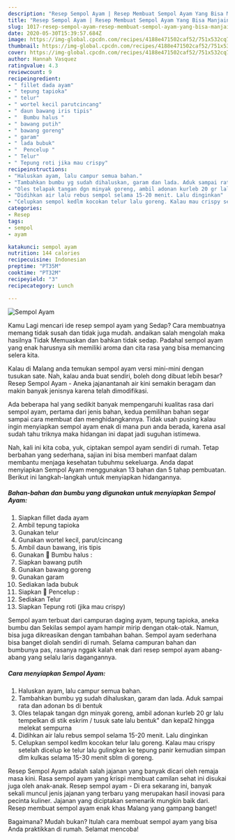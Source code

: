 ```yaml
---
description: "Resep Sempol Ayam | Resep Membuat Sempol Ayam Yang Bisa Manjain Lidah"
title: "Resep Sempol Ayam | Resep Membuat Sempol Ayam Yang Bisa Manjain Lidah"
slug: 1017-resep-sempol-ayam-resep-membuat-sempol-ayam-yang-bisa-manjain-lidah
date: 2020-05-30T15:39:57.684Z
image: https://img-global.cpcdn.com/recipes/4188e471502caf52/751x532cq70/sempol-ayam-foto-resep-utama.jpg
thumbnail: https://img-global.cpcdn.com/recipes/4188e471502caf52/751x532cq70/sempol-ayam-foto-resep-utama.jpg
cover: https://img-global.cpcdn.com/recipes/4188e471502caf52/751x532cq70/sempol-ayam-foto-resep-utama.jpg
author: Hannah Vasquez
ratingvalue: 4.3
reviewcount: 9
recipeingredient:
- " fillet dada ayam"
- " tepung tapioka"
- " telur"
- " wortel kecil parutcincang"
- " daun bawang iris tipis"
- "  Bumbu halus "
- " bawang putih"
- " bawang goreng"
- " garam"
- " lada bubuk"
- "  Pencelup "
- " Telur"
- " Tepung roti jika mau crispy"
recipeinstructions:
- "Haluskan ayam, lalu campur semua bahan."
- "Tambahkan bumbu yg sudah dihaluskan, garam dan lada. Aduk sampai rata dan adonan bs di bentuk"
- "Oles telapak tangan dgn minyak goreng, ambil adonan kurleb 20 gr lalu tempelkan di stik eskrim / tusuk sate lalu bentuk&#34; dan kepal2 hingga melekat sempurna"
- "Didihkan air lalu rebus sempol selama 15-20 menit. Lalu dinginkan"
- "Celupkan sempol kedlm kocokan telur lalu goreng. Kalau mau crispy setelah dicelup ke telur lalu gulingkan ke tepung panir kemudian simpan dlm kulkas selama 15-30 menit sblm di goreng."
categories:
- Resep
tags:
- sempol
- ayam

katakunci: sempol ayam 
nutrition: 144 calories
recipecuisine: Indonesian
preptime: "PT35M"
cooktime: "PT32M"
recipeyield: "3"
recipecategory: Lunch

---
```



![Sempol Ayam](https://img-global.cpcdn.com/recipes/4188e471502caf52/751x532cq70/sempol-ayam-foto-resep-utama.jpg)

Kamu Lagi mencari ide resep sempol ayam yang Sedap? Cara membuatnya memang tidak susah dan tidak juga mudah. andaikan salah mengolah maka hasilnya Tidak Memuaskan dan bahkan tidak sedap. Padahal sempol ayam yang enak harusnya sih memiliki aroma dan cita rasa yang bisa memancing selera kita.

Kalau di Malang anda temukan sempol ayam versi mini-mini dengan tusukan sate. Nah, kalau anda buat sendiri, boleh dong dibuat lebih besar? Resep Sempol Ayam - Aneka jajanantanah air kini semakin beragam dan makin banyak jenisnya karena telah dimodifikasi.

Ada beberapa hal yang sedikit banyak mempengaruhi kualitas rasa dari sempol ayam, pertama dari jenis bahan, kedua pemilihan bahan segar sampai cara membuat dan menghidangkannya. Tidak usah pusing kalau ingin menyiapkan sempol ayam enak di mana pun anda berada, karena asal sudah tahu triknya maka hidangan ini dapat jadi suguhan istimewa.


Nah, kali ini kita coba, yuk, ciptakan sempol ayam sendiri di rumah. Tetap berbahan yang sederhana, sajian ini bisa memberi manfaat dalam membantu menjaga kesehatan tubuhmu sekeluarga. Anda dapat menyiapkan Sempol Ayam menggunakan 13 bahan dan 5 tahap pembuatan. Berikut ini langkah-langkah untuk menyiapkan hidangannya.

<!--inarticleads1-->

##### Bahan-bahan dan bumbu yang digunakan untuk menyiapkan Sempol Ayam:

1. Siapkan  fillet dada ayam
1. Ambil  tepung tapioka
1. Gunakan  telur
1. Gunakan  wortel kecil, parut/cincang
1. Ambil  daun bawang, iris tipis
1. Gunakan  🧅 Bumbu halus :
1. Siapkan  bawang putih
1. Gunakan  bawang goreng
1. Gunakan  garam
1. Sediakan  lada bubuk
1. Siapkan  🧅 Pencelup :
1. Sediakan  Telur
1. Siapkan  Tepung roti (jika mau crispy)


Sempol ayam terbuat dari campuran daging ayam, tepung tapioka, aneka bumbu dan Sekilas sempol ayam hampir mirip dengan otak-otak. Namun, bisa juga dikreasikan dengan tambahan bahan. Sempol ayam sederhana bisa banget diolah sendiri di rumah. Selama campuran bahan dan bumbunya pas, rasanya nggak kalah enak dari resep sempol ayam abang-abang yang selalu laris dagangannya. 

<!--inarticleads2-->

##### Cara menyiapkan Sempol Ayam:

1. Haluskan ayam, lalu campur semua bahan.
1. Tambahkan bumbu yg sudah dihaluskan, garam dan lada. Aduk sampai rata dan adonan bs di bentuk
1. Oles telapak tangan dgn minyak goreng, ambil adonan kurleb 20 gr lalu tempelkan di stik eskrim / tusuk sate lalu bentuk&#34; dan kepal2 hingga melekat sempurna
1. Didihkan air lalu rebus sempol selama 15-20 menit. Lalu dinginkan
1. Celupkan sempol kedlm kocokan telur lalu goreng. Kalau mau crispy setelah dicelup ke telur lalu gulingkan ke tepung panir kemudian simpan dlm kulkas selama 15-30 menit sblm di goreng.


Resep Sempol Ayam adalah salah jajanan yang banyak dicari oleh remaja masa kini. Rasa sempol ayam yang krispi membuat camilan sehat ini disukai juga oleh anak-anak. Resep sempol ayam - Di era sekarang ini, banyak sekali muncul jenis jajanan yang terbaru yang merupakan hasil inovasi para pecinta kuliner. Jajanan yang diciptakan semenarik mungkin baik dari. Resep membuat sempol ayam enak khas Malang yang gampang banget! 

Bagaimana? Mudah bukan? Itulah cara membuat sempol ayam yang bisa Anda praktikkan di rumah. Selamat mencoba!
